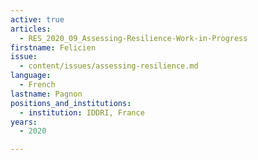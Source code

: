 ```yaml
---
active: true
articles:
  - RES_2020_09_Assessing-Resilience-Work-in-Progress
firstname: Felicien
issue:
  - content/issues/assessing-resilience.md
language:
  - French
lastname: Pagnon
positions_and_institutions:
  - institution: IDDRI, France
years:
  - 2020

---
```

